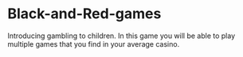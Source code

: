 # Black-and-Red-games
Introducing gambling to children. In this game you will be able to play multiple games that you find in your average casino. 
